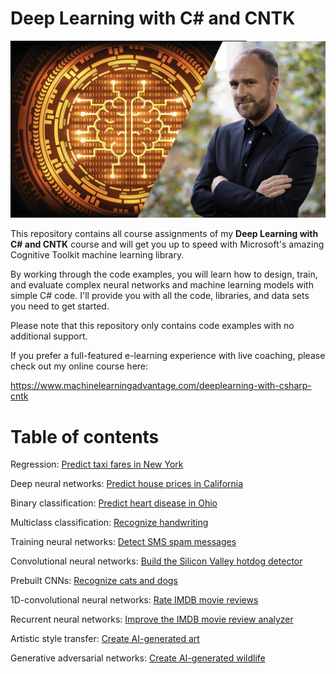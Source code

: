 # Deep Learning with C# and CNTK

![Deep Learning with C# and CNTK](./assets/DLR-medium.jpg)

This repository contains all course assignments of my **Deep Learning with C# and CNTK** course and will get you up to speed with Microsoft's amazing Cognitive Toolkit machine learning library.

By working through the code examples, you will learn how to design, train, and evaluate complex neural networks and machine learning models with simple C# code. I'll provide you with all the code, libraries, and data sets you need to get started.

Please note that this repository only contains code examples with no additional support. 

If you prefer a full-featured e-learning experience with live coaching, please check out my online course here:

https://www.machinelearningadvantage.com/deeplearning-with-csharp-cntk


# Table of contents

Regression: [Predict taxi fares in New York](./Regression/TaxiFarePrediction)

Deep neural networks: [Predict house prices in California](./Regression/HousePricePrediction)

Binary classification: [Predict heart disease in Ohio](./BinaryClassification/HeartDisease)

Multiclass classification: [Recognize handwriting](./MulticlassClassification/DigitRecognition)

Training neural networks: [Detect SMS spam messages](./BinaryClassification/SpamDetection)

Convolutional neural networks: [Build the Silicon Valley hotdog detector](./MulticlassClassification/HotdogNotHotdog)

Prebuilt CNNs: [Recognize cats and dogs](./MulticlassClassification/CatsAndDogs)

1D-convolutional neural networks: [Rate IMDB movie reviews](./BinaryClassification/MovieSentiment)

Recurrent neural networks: [Improve the IMDB movie review analyzer](./BinaryClassification/LstmDemo)

Artistic style transfer: [Create AI-generated art](./Misc/StyleTransferDemo)

Generative adversarial networks: [Create AI-generated wildlife](./Misc/GanDemo)
